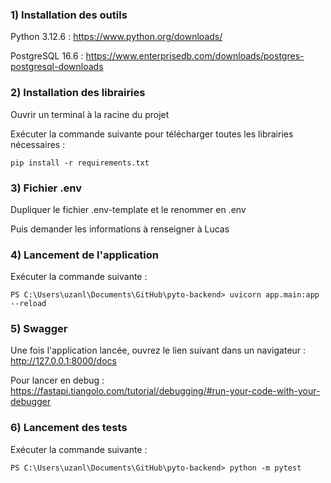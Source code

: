 ### 1) Installation des outils 

Python 3.12.6 : https://www.python.org/downloads/

PostgreSQL 16.6 : https://www.enterprisedb.com/downloads/postgres-postgresql-downloads 

### 2) Installation des librairies 

Ouvrir un terminal à la racine du projet

Exécuter la commande suivante pour télécharger toutes les librairies nécessaires : 
```
pip install -r requirements.txt
```

### 3) Fichier .env

Dupliquer le fichier .env-template et le renommer en .env

Puis demander les informations à renseigner à Lucas 

### 4) Lancement de l'application

Exécuter la commande suivante :
```
PS C:\Users\uzanl\Documents\GitHub\pyto-backend> uvicorn app.main:app --reload
```

### 5) Swagger

Une fois l'application lancée, ouvrez le lien suivant dans un navigateur : http://127.0.0.1:8000/docs

Pour lancer en debug : https://fastapi.tiangolo.com/tutorial/debugging/#run-your-code-with-your-debugger 

### 6) Lancement des tests

Exécuter la commande suivante :
```
PS C:\Users\uzanl\Documents\GitHub\pyto-backend> python -m pytest
```